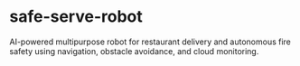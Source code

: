 # safe-serve-robot
AI-powered multipurpose robot for restaurant delivery and autonomous fire safety using navigation, obstacle avoidance, and cloud monitoring.
